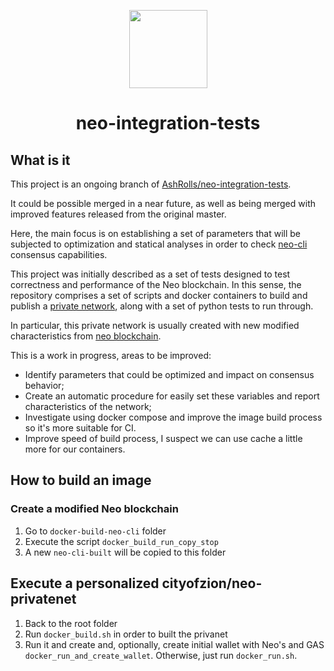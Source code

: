 <p align="center">
  <img
    src="http://res.cloudinary.com/vidsy/image/upload/v1503160820/CoZ_Icon_DARKBLUE_200x178px_oq0gxm.png"
    width="125px;">
</p>

<h1 align="center">neo-integration-tests</h1>

## What is it

This project is an ongoing branch of [AshRolls/neo-integration-tests](https://github.com/AshRolls/neo-integration-tests).

It could be possible merged in a near future, as well as being merged with improved features released from the original master.

Here, the main focus is on establishing a set of parameters that will be subjected to optimization and statical analyses in order to check [neo-cli](https://github.com/neo-project/neo-cli) consensus capabilities.

This project was initially described as a set of tests designed to test correctness and performance of the Neo blockchain.
In this sense, the repository comprises a set of scripts and docker containers to build and publish a [private network](https://hub.docker.com/r/cityofzion/neo-privatenet/), along with a set of python tests to run through.

In particular, this private network is usually created with new modified characteristics from [neo blockchain](https://github.com/neo-project/neo/).

This is a work in progress, areas to be improved:

- Identify parameters that could be optimized and impact on consensus behavior;
- Create an automatic procedure for easily set these variables and report characteristics of the network;
- Investigate using docker compose and improve the image build process so it's more suitable for CI.
- Improve speed of build process, I suspect we can use cache a little more for our containers.

## How to build an image

### Create a modified Neo blockchain

1. Go to `docker-build-neo-cli` folder
1. Execute the script `docker_build_run_copy_stop`
1. A new `neo-cli-built` will be copied to this folder

## Execute a personalized cityofzion/neo-privatenet

1. Back to the root folder
1. Run `docker_build.sh` in order to built the privanet
1. Run it and create and, optionally, create initial wallet with Neo's and GAS `docker_run_and_create_wallet`. Otherwise, just run `docker_run.sh`.
